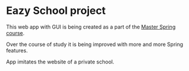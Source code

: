 # Eazy School project

This web app with GUI is being created as a part of the [Master Spring course](https://www.udemy.com/course/spring-springboot-jpa-hibernate-zero-to-master/learn/lecture/29604546#overview).

Over the course of study it is being improved with more and more Spring features. 

App imitates the website of a private school. 